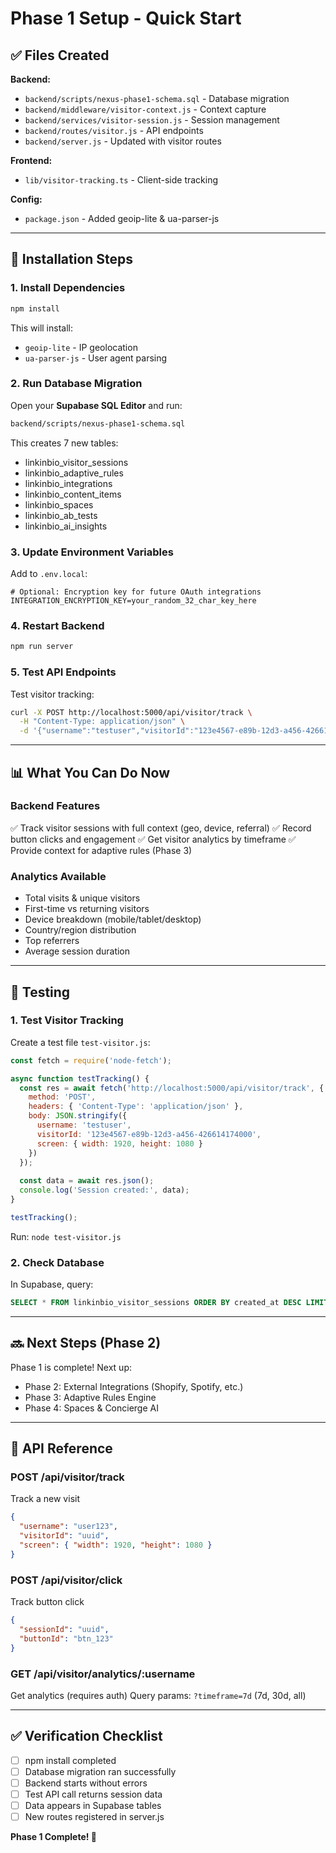 # Phase 1 Setup - Quick Start

## ✅ Files Created

**Backend:**
- `backend/scripts/nexus-phase1-schema.sql` - Database migration
- `backend/middleware/visitor-context.js` - Context capture
- `backend/services/visitor-session.js` - Session management
- `backend/routes/visitor.js` - API endpoints
- `backend/server.js` - Updated with visitor routes

**Frontend:**
- `lib/visitor-tracking.ts` - Client-side tracking

**Config:**
- `package.json` - Added geoip-lite & ua-parser-js

---

## 🚀 Installation Steps

### 1. Install Dependencies
```bash
npm install
```

This will install:
- `geoip-lite` - IP geolocation
- `ua-parser-js` - User agent parsing

### 2. Run Database Migration

Open your **Supabase SQL Editor** and run:
```bash
backend/scripts/nexus-phase1-schema.sql
```

This creates 7 new tables:
- linkinbio_visitor_sessions
- linkinbio_adaptive_rules
- linkinbio_integrations
- linkinbio_content_items
- linkinbio_spaces
- linkinbio_ab_tests
- linkinbio_ai_insights

### 3. Update Environment Variables

Add to `.env.local`:
```env
# Optional: Encryption key for future OAuth integrations
INTEGRATION_ENCRYPTION_KEY=your_random_32_char_key_here
```

### 4. Restart Backend
```bash
npm run server
```

### 5. Test API Endpoints

Test visitor tracking:
```bash
curl -X POST http://localhost:5000/api/visitor/track \
  -H "Content-Type: application/json" \
  -d '{"username":"testuser","visitorId":"123e4567-e89b-12d3-a456-426614174000","screen":{"width":1920,"height":1080}}'
```

---

## 📊 What You Can Do Now

### Backend Features
✅ Track visitor sessions with full context (geo, device, referral)
✅ Record button clicks and engagement
✅ Get visitor analytics by timeframe
✅ Provide context for adaptive rules (Phase 3)

### Analytics Available
- Total visits & unique visitors
- First-time vs returning visitors
- Device breakdown (mobile/tablet/desktop)
- Country/region distribution
- Top referrers
- Average session duration

---

## 🧪 Testing

### 1. Test Visitor Tracking

Create a test file `test-visitor.js`:
```javascript
const fetch = require('node-fetch');

async function testTracking() {
  const res = await fetch('http://localhost:5000/api/visitor/track', {
    method: 'POST',
    headers: { 'Content-Type': 'application/json' },
    body: JSON.stringify({
      username: 'testuser',
      visitorId: '123e4567-e89b-12d3-a456-426614174000',
      screen: { width: 1920, height: 1080 }
    })
  });
  
  const data = await res.json();
  console.log('Session created:', data);
}

testTracking();
```

Run: `node test-visitor.js`

### 2. Check Database

In Supabase, query:
```sql
SELECT * FROM linkinbio_visitor_sessions ORDER BY created_at DESC LIMIT 10;
```

---

## 🔜 Next Steps (Phase 2)

Phase 1 is complete! Next up:
- Phase 2: External Integrations (Shopify, Spotify, etc.)
- Phase 3: Adaptive Rules Engine
- Phase 4: Spaces & Concierge AI

---

## 📝 API Reference

### POST /api/visitor/track
Track a new visit
```json
{
  "username": "user123",
  "visitorId": "uuid",
  "screen": { "width": 1920, "height": 1080 }
}
```

### POST /api/visitor/click
Track button click
```json
{
  "sessionId": "uuid",
  "buttonId": "btn_123"
}
```

### GET /api/visitor/analytics/:username
Get analytics (requires auth)
Query params: `?timeframe=7d` (7d, 30d, all)

---

## ✅ Verification Checklist

- [ ] npm install completed
- [ ] Database migration ran successfully
- [ ] Backend starts without errors
- [ ] Test API call returns session data
- [ ] Data appears in Supabase tables
- [ ] New routes registered in server.js

**Phase 1 Complete! 🎉**

